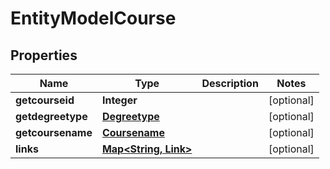 

# EntityModelCourse


## Properties

| Name | Type | Description | Notes |
|------------ | ------------- | ------------- | -------------|
|**getcourseid** | **Integer** |  |  [optional] |
|**getdegreetype** | [**Degreetype**](Degreetype.md) |  |  [optional] |
|**getcoursename** | [**Coursename**](Coursename.md) |  |  [optional] |
|**links** | [**Map&lt;String, Link&gt;**](Link.md) |  |  [optional] |



